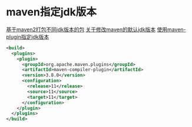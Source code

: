 # maven指定jdk版本

[基于maven2打包不同jdk版本的包](http://blueram.iteye.com/blog/1611372)
[关于修改maven的默认jdk版本](https://blog.csdn.net/Aaron_80726/article/details/79016086)
[使用maven-plugin指定jdk版本](http://maven.apache.org/plugins-archives/maven-compiler-plugin-3.0/examples/set-compiler-source-and-target.html)

```xml
<build>
  <plugins>
    <plugin>
      <groupId>org.apache.maven.plugins</groupId>
      <artifactId>maven-compiler-plugin</artifactId>
      <version>3.8.0</version>
      <configuration>
        <release>11</release>
        <source>11</source>
        <target>11</target>
      </configuration>
    </plugin>
  </plugins>
</build>
```
